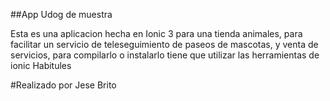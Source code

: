 ##App Udog de muestra 

Esta es una aplicacion hecha en Ionic 3 para una tienda animales, para facilitar un servicio de teleseguimiento de paseos de mascotas, y venta de servicios, para compilarlo o instalarlo tiene que utilizar las herramientas de ionic Habitules

#Realizado por Jese Brito
